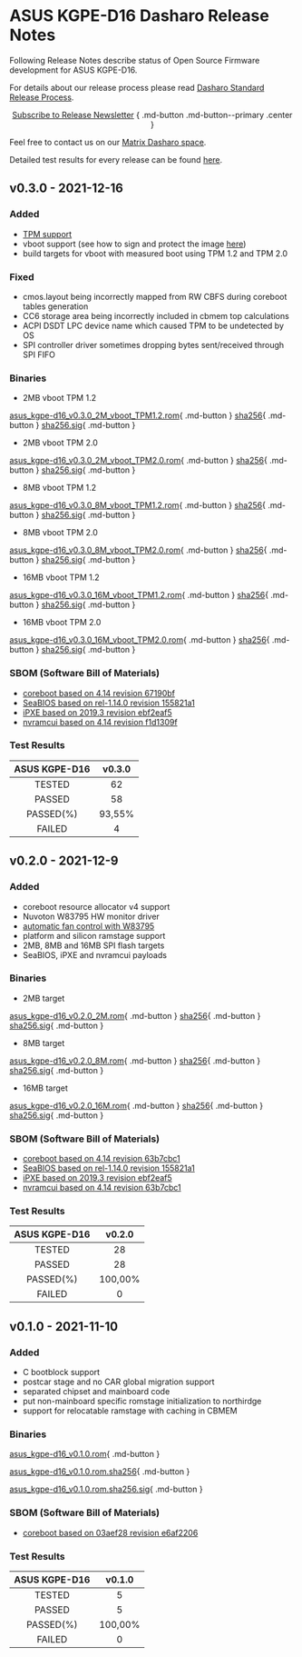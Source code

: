 # ASUS KGPE-D16 Dasharo Release Notes

Following Release Notes describe status of Open Source Firmware development for
ASUS KGPE-D16.

For details about our release process please read
[Dasharo Standard Release Process](../../dev-proc/standard-release-process.md).

<center>

[Subscribe to Release Newsletter][newsletter]
{ .md-button .md-button--primary .center }

[newsletter]: https://newsletter.3mdeb.com/subscription/ozes4Jxuo

</center>

Feel free to contact us on our [Matrix Dasharo space](https://matrix.to/#/#dasharo:matrix.org).

Detailed test results for every release can be found
[here](https://docs.google.com/spreadsheets/d/1rsJECHmYrpkPSByTyt7jmMuQnExE20zW7Zk6c8oMk6E/edit?usp=sharing).

## v0.3.0 - 2021-12-16

### Added

- [TPM support](tpm-mboot.md)
- vboot support (see how to sign and protect the image [here](spi-wp.md#setting-flash-protection-for-vboot))
- build targets for vboot with measured boot using TPM 1.2 and TPM 2.0

### Fixed

- cmos.layout being incorrectly mapped from RW CBFS during coreboot tables generation
- CC6 storage area being incorrectly included in cbmem top calculations
- ACPI DSDT LPC device name which caused TPM to be undetected by OS
- SPI controller driver sometimes dropping bytes sent/received through SPI FIFO

### Binaries

- 2MB vboot TPM 1.2

[asus_kgpe-d16_v0.3.0_2M_vboot_TPM1.2.rom][v0.3.0_2m_tpm12_rom]{ .md-button }
[sha256][v0.3.0_2m_tpm12_sha]{ .md-button }
[sha256.sig][v0.3.0_2m_tpm12_sig]{ .md-button }

[v0.3.0_2m_tpm12_rom]: https://3mdeb.com/open-source-firmware/Dasharo/asus_kgpe-d16/asus_kgpe-d16_v0.3.0_2M_vboot_TPM1.2.rom
[v0.3.0_2m_tpm12_sha]: https://3mdeb.com/open-source-firmware/Dasharo/asus_kgpe-d16/asus_kgpe-d16_v0.3.0_2M_vboot_TPM1.2.rom.sha256
[v0.3.0_2m_tpm12_sig]: https://3mdeb.com/open-source-firmware/Dasharo/asus_kgpe-d16/asus_kgpe-d16_v0.3.0_2M_vboot_TPM1.2.rom.sha256.sig

- 2MB vboot TPM 2.0

[asus_kgpe-d16_v0.3.0_2M_vboot_TPM2.0.rom][v0.3.0_2m_tpm20_rom]{ .md-button }
[sha256][v0.3.0_2m_tpm20_sha]{ .md-button }
[sha256.sig][v0.3.0_2m_tpm20_sig]{ .md-button }

[v0.3.0_2m_tpm20_rom]: https://3mdeb.com/open-source-firmware/Dasharo/asus_kgpe-d16/asus_kgpe-d16_v0.3.0_2M_vboot_TPM2.0.rom
[v0.3.0_2m_tpm20_sha]: https://3mdeb.com/open-source-firmware/Dasharo/asus_kgpe-d16/asus_kgpe-d16_v0.3.0_2M_vboot_TPM2.0.rom.sha256
[v0.3.0_2m_tpm20_sig]: https://3mdeb.com/open-source-firmware/Dasharo/asus_kgpe-d16/asus_kgpe-d16_v0.3.0_2M_vboot_TPM2.0.rom.sha256.sig

- 8MB vboot TPM 1.2

[asus_kgpe-d16_v0.3.0_8M_vboot_TPM1.2.rom][v0.3.0_8m_tpm12_rom]{ .md-button }
[sha256][v0.3.0_8m_tpm12_sha]{ .md-button }
[sha256.sig][v0.3.0_8m_tpm12_sig]{ .md-button }

[v0.3.0_8m_tpm12_rom]: https://3mdeb.com/open-source-firmware/Dasharo/asus_kgpe-d16/asus_kgpe-d16_v0.3.0_8M_vboot_TPM1.2.rom
[v0.3.0_8m_tpm12_sha]: https://3mdeb.com/open-source-firmware/Dasharo/asus_kgpe-d16/asus_kgpe-d16_v0.3.0_8M_vboot_TPM1.2.rom.sha256
[v0.3.0_8m_tpm12_sig]: https://3mdeb.com/open-source-firmware/Dasharo/asus_kgpe-d16/asus_kgpe-d16_v0.3.0_8M_vboot_TPM1.2.rom.sha256.sig

- 8MB vboot TPM 2.0

[asus_kgpe-d16_v0.3.0_8M_vboot_TPM2.0.rom][v0.3.0_8m_tpm20_rom]{ .md-button }
[sha256][v0.3.0_8m_tpm20_sha]{ .md-button }
[sha256.sig][v0.3.0_8m_tpm20_sig]{ .md-button }

[v0.3.0_8m_tpm20_rom]: https://3mdeb.com/open-source-firmware/Dasharo/asus_kgpe-d16/asus_kgpe-d16_v0.3.0_8M_vboot_TPM2.0.rom
[v0.3.0_8m_tpm20_sha]: https://3mdeb.com/open-source-firmware/Dasharo/asus_kgpe-d16/asus_kgpe-d16_v0.3.0_8M_vboot_TPM2.0.rom.sha256
[v0.3.0_8m_tpm20_sig]: https://3mdeb.com/open-source-firmware/Dasharo/asus_kgpe-d16/asus_kgpe-d16_v0.3.0_8M_vboot_TPM2.0.rom.sha256.sig

- 16MB vboot TPM 1.2

[asus_kgpe-d16_v0.3.0_16M_vboot_TPM1.2.rom][v0.3.0_16m_tpm12_rom]{ .md-button }
[sha256][v0.3.0_16m_tpm12_sha]{ .md-button }
[sha256.sig][v0.3.0_16m_tpm12_sig]{ .md-button }

[v0.3.0_16m_tpm12_rom]: https://3mdeb.com/open-source-firmware/Dasharo/asus_kgpe-d16/asus_kgpe-d16_v0.3.0_16M_vboot_TPM1.2.rom
[v0.3.0_16m_tpm12_sha]: https://3mdeb.com/open-source-firmware/Dasharo/asus_kgpe-d16/asus_kgpe-d16_v0.3.0_16M_vboot_TPM1.2.rom.sha256
[v0.3.0_16m_tpm12_sig]: https://3mdeb.com/open-source-firmware/Dasharo/asus_kgpe-d16/asus_kgpe-d16_v0.3.0_16M_vboot_TPM1.2.rom.sha256.sig

- 16MB vboot TPM 2.0

[asus_kgpe-d16_v0.3.0_16M_vboot_TPM2.0.rom][v0.3.0_16m_tpm20_rom]{ .md-button }
[sha256][v0.3.0_16m_tpm20_sha]{ .md-button }
[sha256.sig][v0.3.0_16m_tpm20_sig]{ .md-button }

[v0.3.0_16m_tpm20_rom]: https://3mdeb.com/open-source-firmware/Dasharo/asus_kgpe-d16/asus_kgpe-d16_v0.3.0_16M_vboot_TPM2.0.rom
[v0.3.0_16m_tpm20_sha]: https://3mdeb.com/open-source-firmware/Dasharo/asus_kgpe-d16/asus_kgpe-d16_v0.3.0_16M_vboot_TPM2.0.rom.sha256
[v0.3.0_16m_tpm20_sig]: https://3mdeb.com/open-source-firmware/Dasharo/asus_kgpe-d16/asus_kgpe-d16_v0.3.0_16M_vboot_TPM2.0.rom.sha256.sig

### SBOM (Software Bill of Materials)

- [coreboot based on 4.14 revision 67190bf](https://github.com/Dasharo/coreboot/commit/67190bf)
- [SeaBIOS based on rel-1.14.0 revision 155821a1](https://review.coreboot.org/plugins/gitiles/seabios/+/155821a1)
- [iPXE based on 2019.3 revision ebf2eaf5](https://github.com/ipxe/ipxe/commit/ebf2eaf5)
- [nvramcui based on 4.14 revision f1d1309f](https://github.com/Dasharo/coreboot/blob/f1d1309f/payloads/nvramcui/nvramcui.c)

### Test Results

|      ASUS KGPE-D16       |  v0.3.0  |
|:------------------------:|:--------:|
|TESTED                    |62        |
|PASSED                    |58        |
|PASSED(%)                 |93,55%    |
|FAILED                    |4         |

## v0.2.0 - 2021-12-9

### Added

- coreboot resource allocator v4 support
- Nuvoton W83795 HW monitor driver
- [automatic fan control with W83795](fan-control.md)
- platform and silicon ramstage support
- 2MB, 8MB and 16MB SPI flash targets
- SeaBIOS, iPXE and nvramcui payloads

### Binaries

- 2MB target

[asus_kgpe-d16_v0.2.0_2M.rom][v0.2.0_2m_rom]{ .md-button }
[sha256][v0.2.0_2m_sha]{ .md-button }
[sha256.sig][v0.2.0_2m_sig]{ .md-button }

[v0.2.0_2m_rom]: https://3mdeb.com/open-source-firmware/Dasharo/asus_kgpe-d16/asus_kgpe-d16_v0.2.0_2M.rom
[v0.2.0_2m_sha]: https://3mdeb.com/open-source-firmware/Dasharo/asus_kgpe-d16/asus_kgpe-d16_v0.2.0_2M.rom.sha256
[v0.2.0_2m_sig]: https://3mdeb.com/open-source-firmware/Dasharo/asus_kgpe-d16/asus_kgpe-d16_v0.2.0_2M.rom.sha256.sig

- 8MB target

[asus_kgpe-d16_v0.2.0_8M.rom][v0.2.0_8m_rom]{ .md-button }
[sha256][v0.2.0_8m_sha]{ .md-button }
[sha256.sig][v0.2.0_8m_sig]{ .md-button }

[v0.2.0_8m_rom]: https://3mdeb.com/open-source-firmware/Dasharo/asus_kgpe-d16/asus_kgpe-d16_v0.2.0_8M.rom
[v0.2.0_8m_sha]: https://3mdeb.com/open-source-firmware/Dasharo/asus_kgpe-d16/asus_kgpe-d16_v0.2.0_8M.rom.sha256
[v0.2.0_8m_sig]: https://3mdeb.com/open-source-firmware/Dasharo/asus_kgpe-d16/asus_kgpe-d16_v0.2.0_8M.rom.sha256.sig

- 16MB target

[asus_kgpe-d16_v0.2.0_16M.rom][v0.2.0_16m_rom]{ .md-button }
[sha256][v0.2.0_16m_sha]{ .md-button }
[sha256.sig][v0.2.0_16m_sig]{ .md-button }

[v0.2.0_16m_rom]: https://3mdeb.com/open-source-firmware/Dasharo/asus_kgpe-d16/asus_kgpe-d16_v0.2.0_16M.rom
[v0.2.0_16m_sha]: https://3mdeb.com/open-source-firmware/Dasharo/asus_kgpe-d16/asus_kgpe-d16_v0.2.0_16M.rom.sha256
[v0.2.0_16m_sig]: https://3mdeb.com/open-source-firmware/Dasharo/asus_kgpe-d16/asus_kgpe-d16_v0.2.0_16M.rom.sha256.sig

### SBOM (Software Bill of Materials)

- [coreboot based on 4.14 revision 63b7cbc1](https://github.com/Dasharo/coreboot/commit/63b7cbc1)
- [SeaBIOS based on rel-1.14.0 revision 155821a1](https://review.coreboot.org/plugins/gitiles/seabios/+/155821a1)
- [iPXE based on 2019.3 revision ebf2eaf5](https://github.com/ipxe/ipxe/commit/ebf2eaf5)
- [nvramcui based on 4.14 revision 63b7cbc1](https://github.com/Dasharo/coreboot/blob/63b7cbc1/payloads/nvramcui/nvramcui.c)

### Test Results

|      ASUS KGPE-D16       |  v0.2.0  |
|:------------------------:|:--------:|
|TESTED                    |28        |
|PASSED                    |28        |
|PASSED(%)                 |100,00%   |
|FAILED                    |0         |

## v0.1.0 - 2021-11-10

### Added

- C bootblock support
- postcar stage and no CAR global migration support
- separated chipset and mainboard code
- put non-mainboard specific romstage initialization to northirdge
- support for relocatable ramstage with caching in CBMEM

### Binaries

[asus_kgpe-d16_v0.1.0.rom][v0.1.0_rom]{ .md-button }

[asus_kgpe-d16_v0.1.0.rom.sha256][v0.1.0_sha]{ .md-button }

[asus_kgpe-d16_v0.1.0.rom.sha256.sig][v0.1.0_sig]{ .md-button }

[v0.1.0_rom]: https://3mdeb.com/open-source-firmware/Dasharo/asus_kgpe-d16/asus_kgpe-d16_v0.1.0.rom
[v0.1.0_sha]: https://3mdeb.com/open-source-firmware/Dasharo/asus_kgpe-d16/asus_kgpe-d16_v0.1.0.rom.sha256
[v0.1.0_sig]: https://3mdeb.com/open-source-firmware/Dasharo/asus_kgpe-d16/asus_kgpe-d16_v0.1.0.rom.sha256.sig

### SBOM (Software Bill of Materials)

- [coreboot based on 03aef28 revision e6af2206](https://github.com/Dasharo/coreboot/tree/e6af2206)

### Test Results

|      ASUS KGPE-D16       |  v0.1.0  |
|:------------------------:|:--------:|
|TESTED                    |5         |
|PASSED                    |5         |
|PASSED(%)                 |100,00%   |
|FAILED                    |0         |
